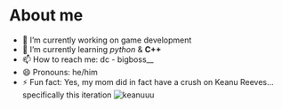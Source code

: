 # About me

- 🔭 I’m currently working on game development
- 🌱 I’m currently learning _python_ & **C++**
- 📫 How to reach me: dc - bigboss__ 
- 😄 Pronouns: he/him
- ⚡ Fun fact: Yes, my mom did in fact have a crush on Keanu Reeves... specifically this iteration
![keanuuu](https://github.com/KeanuCM/KeanuCM/assets/35775511/ba5f9fab-2cfd-494e-a214-cc157c7afc1c)
